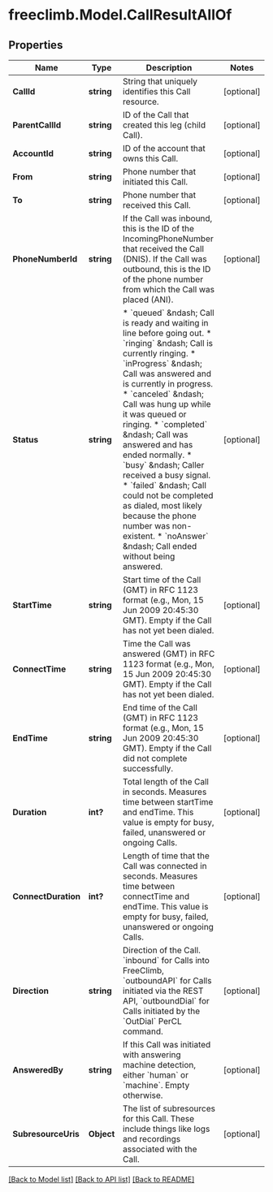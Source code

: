 # freeclimb.Model.CallResultAllOf

## Properties

Name | Type | Description | Notes
------------ | ------------- | ------------- | -------------
**CallId** | **string** | String that uniquely identifies this Call resource. | [optional] 
**ParentCallId** | **string** | ID of the Call that created this leg (child Call). | [optional] 
**AccountId** | **string** | ID of the account that owns this Call. | [optional] 
**From** | **string** | Phone number that initiated this Call. | [optional] 
**To** | **string** | Phone number that received this Call. | [optional] 
**PhoneNumberId** | **string** | If the Call was inbound, this is the ID of the IncomingPhoneNumber that received the Call (DNIS). If the Call was outbound, this is the ID of the phone number from which the Call was placed (ANI). | [optional] 
**Status** | **string** | * &#x60;queued&#x60; &amp;ndash; Call is ready and waiting in line before going out. * &#x60;ringing&#x60; &amp;ndash; Call is currently ringing. * &#x60;inProgress&#x60; &amp;ndash; Call was answered and is currently in progress. * &#x60;canceled&#x60; &amp;ndash; Call was hung up while it was queued or ringing. * &#x60;completed&#x60; &amp;ndash; Call was answered and has ended normally. * &#x60;busy&#x60; &amp;ndash; Caller received a busy signal. * &#x60;failed&#x60; &amp;ndash; Call could not be completed as dialed, most likely because the phone number was non-existent. * &#x60;noAnswer&#x60; &amp;ndash; Call ended without being answered. | [optional] 
**StartTime** | **string** | Start time of the Call (GMT) in RFC 1123 format (e.g., Mon, 15 Jun 2009 20:45:30 GMT). Empty if the Call has not yet been dialed. | [optional] 
**ConnectTime** | **string** | Time the Call was answered (GMT) in RFC 1123 format (e.g., Mon, 15 Jun 2009 20:45:30 GMT). Empty if the Call has not yet been dialed. | [optional] 
**EndTime** | **string** | End time of the Call (GMT) in RFC 1123 format (e.g., Mon, 15 Jun 2009 20:45:30 GMT). Empty if the Call did not complete successfully. | [optional] 
**Duration** | **int?** | Total length of the Call in seconds. Measures time between startTime and endTime. This value is empty for busy, failed, unanswered or ongoing Calls. | [optional] 
**ConnectDuration** | **int?** | Length of time that the Call was connected in seconds. Measures time between connectTime and endTime. This value is empty for busy, failed, unanswered or ongoing Calls. | [optional] 
**Direction** | **string** | Direction of the Call. &#x60;inbound&#x60; for Calls into FreeClimb, &#x60;outboundAPI&#x60; for Calls initiated via the REST API,  &#x60;outboundDial&#x60; for Calls initiated by the &#x60;OutDial&#x60; PerCL command. | [optional] 
**AnsweredBy** | **string** | If this Call was initiated with answering machine detection, either &#x60;human&#x60; or &#x60;machine&#x60;. Empty otherwise. | [optional] 
**SubresourceUris** | **Object** | The list of subresources for this Call. These include things like logs and recordings associated with the Call. | [optional] 

[[Back to Model list]](../README.md#documentation-for-models) [[Back to API list]](../README.md#documentation-for-api-endpoints) [[Back to README]](../README.md)


